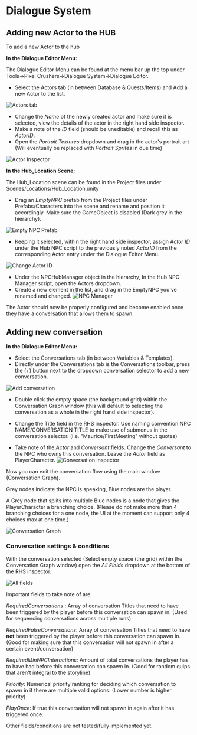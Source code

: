 # Dialogue System


## Adding new Actor to the HUB

To add a new Actor to the hub

**In the Dialogue Editor Menu:**

The Dialogue Editor Menu can be found at the menu bar up the top under Tools->Pixel Crushers->Dialogue System->Dialogue Editor.
- Select the Actors tab (in between Database & Quests/Items) and Add a new Actor to the list.

![Actors tab](../resources/DialogueSystem/ActorsTab.png)
- Change the _Name_ of the newly created actor and make sure it is selected, view the details of the actor in the right hand side inspector.
- Make a note of the _ID_ field (should be uneditable) and recall this as _ActorID_.
- Open the _Portrait Textures_ dropdown and drag in the actor's portrait art (Will eventually be replaced with _Portrait Sprites_ in due time)

![Actor Inspector](../resources/DialogueSystem/ActorInspector.png)


**In the Hub_Location Scene:**

The Hub_Location scene can be found in the Project files under Scenes/Locations/Hub_Location.unity
- Drag an _EmptyNPC_ prefab from the Project files under Prefabs/Characters into the scene and rename and position it accordingly. Make sure the GameObject is disabled (Dark grey in the hierarchy).

![Empty NPC Prefab](../resources/DialogueSystem/EmptyNPCProjectWindow.png)

- Keeping it selected, within the right hand side inspector, assign _Actor ID_ under the Hub NPC script to the previously noted _ActorID_ from the corresponding Actor entry under the Dialogue Editor Menu.

![Change Actor ID](../resources/DialogueSystem/ChangeActorID.png)

- Under the NPCHubManager object in the hierarchy, In the Hub NPC Manager script, open the Actors dropdown.
- Create a new element in the list, and drag in the EmptyNPC you've renamed and changed. ![NPC Manager](../resources/DialogueSystem/NPCManager.png)

The Actor should now be properly configured and become enabled once they have a conversation that allows them to spawn.

## Adding new conversation

**In the Dialogue Editor Menu:**
- Select the Conversations tab (in between Variables & Templates).
- Directly under the Conversations tab is the Conversations toolbar, press the (+) button next to the dropdown conversation selector to add a new conversation.

![Add conversation](../resources/DialogueSystem/CreateNewConversation.png)

- Double click the empty space (the background grid) within the Conversation Graph window (this will default to selecting the conversation as a whole in the right hand side inspector).

- Change the Title field in the RHS inspector. Use naming convention NPC NAME/CONVERSATION TITLE to make use of submenus in the conversation selector. (i.e. "Maurice/FirstMeeting" without quotes)
- Take note of the _Actor_ and _Conversant_ fields. Change the _Conversant_ to the NPC who owns this conversation. Leave the _Actor_ field as PlayerCharacter.
![Conversation inspector](../resources/DialogueSystem/ConversationInspector.png)

Now you can edit the conversation flow using the main window (Conversation Graph). 

Grey nodes indicate the NPC is speaking, Blue nodes are the player. 

A Grey node that splits into multiple Blue nodes is a node that gives the PlayerCharacter a branching choice.
(Please do not make more than 4 branching choices for a one node, the UI at the moment can support only 4 choices max at one time.)

![Conversation Graph](../resources/DialogueSystem/ConversationGraph.png)

### Conversation settings & conditions

With the conversation selected (Select empty space (the grid) within the Conversation Graph window) open the _All Fields_ dropdown at the bottom of the RHS inspector.

![All fields](../resources/DialogueSystem/AllFields.png)

Important fields to take note of are:

_RequiredConversations_ : Array of conversation Titles that need to have been triggered by the player before this conversation can spawn in. (Used for sequencing conversations across multiple runs)

_RequiredFalseConversations_: Array of conversation Titles that need to have **not** been triggered by the player before this conversation can spawn in. (Good for making sure that this conversation will not spawn in after a certain event/conversation)

_RequiredMinNPCInteractions_: Amount of total conversations the player has to have had before this conversation can spawn in. (Good for random quips that aren't integral to the storyline)

_Priority_: Numerical priority ranking for deciding which conversation to spawn in if there are multiple valid options. (Lower number is higher priority)

_PlayOnce_: If true this conversation will not spawn in again after it has triggered once.

Other fields/conditions are not tested/fully implemented yet.